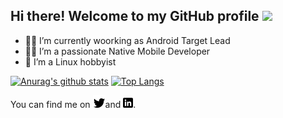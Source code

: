 ## Hi there! Welcome to my GitHub profile <img src="https://raw.githubusercontent.com/MartinHeinz/MartinHeinz/master/wave.gif" width="30px">

- :man_office_worker: I’m currently woorking as Android Target Lead
- :man_technologist: I’m a passionate Native Mobile Developer
- :penguin: I’m a Linux hobbyist


[![Anurag's github stats](https://github-readme-stats.vercel.app/api?username=mustafaozhan&count_private=true&include_all_commits=true&theme=dark&line_height=33&show_icons=true)](https://github.com/anuraghazra/github-readme-stats) [![Top Langs](https://github-readme-stats.vercel.app/api/top-langs/?username=mustafaozhan&line_height=24&theme=dark&hide=css,python)](https://github.com/anuraghazra/github-readme-stats)


<!-- Actual text -->

You can find me on [![Twitter][1.2]][1]and [![LinkedIn][2.2]][2].

<!-- Icons -->

[1.2]: https://raw.githubusercontent.com/mustafaozhan/mustafaozhan/master/twitter.png (twitter icon without padding)
[2.2]: https://raw.githubusercontent.com/mustafaozhan/mustafaozhan/master/linkedin.png (LinkedIn icon without padding)

<!-- Links to your social media accounts -->

[1]: https://twitter.com/nahzoafatsum
[2]: https://www.linkedin.com/in/mustafaozhan
